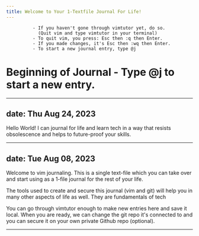 ```yaml
---
title: Welcome to Your 1-Textfile Journal For Life!
---
```

              - If you haven't gone through vimtutor yet, do so.
                (Quit vim and type vimtutor in your terminal)
              - To quit vim, you press: Esc then :q then Enter. 
              - If you made changes, it's Esc then :wq then Enter.
              - To start a new journal entry, type @j

# Beginning of Journal - Type @j to start a new entry.
--------------------------------------------------------------------------------
date: Thu Aug 24, 2023
---

Hello World! I can journal for life and learn tech in a way that resists
obsolescence and helps to future-proof your skills.






















--------------------------------------------------------------------------------
date: Tue Aug 08, 2023
---

Welcome to vim journaling. This is a single text-file which you can take over
and start using as a 1-file journal for the rest of your life.

The tools used to create and secure this journal (vim and git) will help you in
many other aspects of life as well. They are fundamentals of tech

You can go through vimtutor enough to make new entries here and save it local.
When you are ready, we can change the git repo it's connected to and you can
secure it on your own private Github repo (optional).



















--------------------------------------------------------------------------------

























